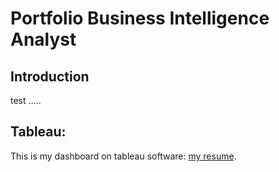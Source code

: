 # Portfolio Business Intelligence Analyst


## Introduction

test .....

## Tableau:
This is my dashboard on tableau software: [my resume](https://public.tableau.com/app/profile/wafa.zargouni/viz/wafa-resume2/Montableaudubord).
